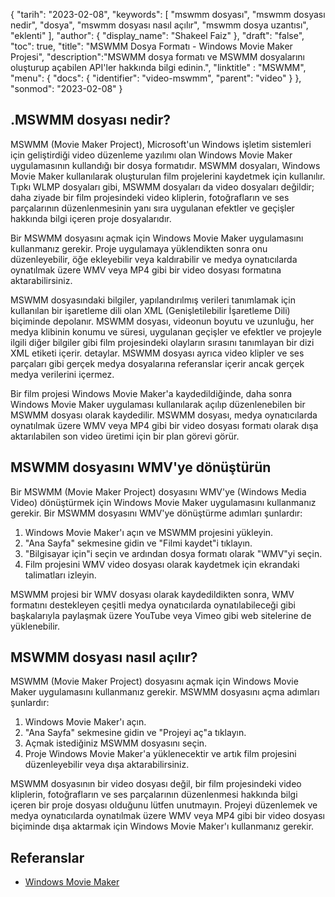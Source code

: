 {
"tarih": "2023-02-08",
  "keywords": [
"mswmm dosyası",
"mswmm dosyası nedir",
"dosya",
"mswmm dosyası nasıl açılır",
"mswmm dosya uzantısı",
"eklenti"
],
  "author": {
"display_name": "Shakeel Faiz"
},
"draft": "false",
"toc": true,
"title": "MSWMM Dosya Formatı - Windows Movie Maker Projesi",
  "description":"MSWMM dosya formatı ve MSWMM dosyalarını oluşturup açabilen API'ler hakkında bilgi edinin.",
"linktitle" : "MSWMM",
  "menu": {
    "docs": {
      "identifier": "video-mswmm",
      "parent": "video"
}
},
"sonmod": "2023-02-08"
}

## .MSWMM dosyası nedir?

MSWMM (Movie Maker Project), Microsoft'un Windows işletim sistemleri için geliştirdiği video düzenleme yazılımı olan Windows Movie Maker uygulamasının kullandığı bir dosya formatıdır. MSWMM dosyaları, Windows Movie Maker kullanılarak oluşturulan film projelerini kaydetmek için kullanılır. Tıpkı WLMP dosyaları gibi, MSWMM dosyaları da video dosyaları değildir; daha ziyade bir film projesindeki video kliplerin, fotoğrafların ve ses parçalarının düzenlenmesinin yanı sıra uygulanan efektler ve geçişler hakkında bilgi içeren proje dosyalarıdır.

Bir MSWMM dosyasını açmak için Windows Movie Maker uygulamasını kullanmanız gerekir. Proje uygulamaya yüklendikten sonra onu düzenleyebilir, öğe ekleyebilir veya kaldırabilir ve medya oynatıcılarda oynatılmak üzere WMV veya MP4 gibi bir video dosyası formatına aktarabilirsiniz.

MSWMM dosyasındaki bilgiler, yapılandırılmış verileri tanımlamak için kullanılan bir işaretleme dili olan XML (Genişletilebilir İşaretleme Dili) biçiminde depolanır. MSWMM dosyası, videonun boyutu ve uzunluğu, her medya klibinin konumu ve süresi, uygulanan geçişler ve efektler ve projeyle ilgili diğer bilgiler gibi film projesindeki olayların sırasını tanımlayan bir dizi XML etiketi içerir. detaylar. MSWMM dosyası ayrıca video klipler ve ses parçaları gibi gerçek medya dosyalarına referanslar içerir ancak gerçek medya verilerini içermez.

Bir film projesi Windows Movie Maker'a kaydedildiğinde, daha sonra Windows Movie Maker uygulaması kullanılarak açılıp düzenlenebilen bir MSWMM dosyası olarak kaydedilir. MSWMM dosyası, medya oynatıcılarda oynatılmak üzere WMV veya MP4 gibi bir video dosyası formatı olarak dışa aktarılabilen son video üretimi için bir plan görevi görür.

## MSWMM dosyasını WMV'ye dönüştürün

Bir MSWMM (Movie Maker Project) dosyasını WMV'ye (Windows Media Video) dönüştürmek için Windows Movie Maker uygulamasını kullanmanız gerekir. Bir MSWMM dosyasını WMV'ye dönüştürme adımları şunlardır:

1. Windows Movie Maker'ı açın ve MSWMM projesini yükleyin.
2. "Ana Sayfa" sekmesine gidin ve "Filmi kaydet"i tıklayın.
3. "Bilgisayar için"i seçin ve ardından dosya formatı olarak "WMV"yi seçin.
4. Film projesini WMV video dosyası olarak kaydetmek için ekrandaki talimatları izleyin.
 

MSWMM projesi bir WMV dosyası olarak kaydedildikten sonra, WMV formatını destekleyen çeşitli medya oynatıcılarda oynatılabileceği gibi başkalarıyla paylaşmak üzere YouTube veya Vimeo gibi web sitelerine de yüklenebilir.

## MSWMM dosyası nasıl açılır?

MSWMM (Movie Maker Project) dosyasını açmak için Windows Movie Maker uygulamasını kullanmanız gerekir. MSWMM dosyasını açma adımları şunlardır:

1. Windows Movie Maker'ı açın.
2. "Ana Sayfa" sekmesine gidin ve "Projeyi aç"a tıklayın.
3. Açmak istediğiniz MSWMM dosyasını seçin.
4. Proje Windows Movie Maker'a yüklenecektir ve artık film projesini düzenleyebilir veya dışa aktarabilirsiniz.

MSWMM dosyasının bir video dosyası değil, bir film projesindeki video kliplerin, fotoğrafların ve ses parçalarının düzenlenmesi hakkında bilgi içeren bir proje dosyası olduğunu lütfen unutmayın. Projeyi düzenlemek ve medya oynatıcılarda oynatılmak üzere WMV veya MP4 gibi bir video dosyası biçiminde dışa aktarmak için Windows Movie Maker'ı kullanmanız gerekir.

## Referanslar
* [Windows Movie Maker](https://en.wikipedia.org/wiki/Windows_Movie_Maker)

